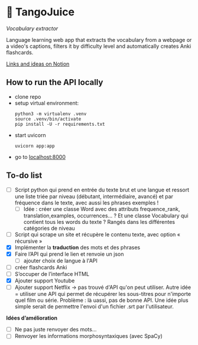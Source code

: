 # :beverage_box: TangoJuice
*Vocabulary extractor*

Language learning web app that extracts the vocabulary from a webpage or a video's captions, filters it by difficulty level and automatically creates Anki flashcards.

[Links and ideas on Notion](https://sturdy-starfish-3ee.notion.site/Projet-API-31a173f329eb45c4acdcfc5e60d851e1)

## How to run the API locally
* clone repo
* setup virtual environment:
    ```console
    python3 -m virtualenv .venv
    source .venv/bin/activate
    pip install -U -r requirements.txt
    ```
* start uvicorn 
    ```console
    uvicorn app:app
    ```
* go to [localhost:8000](http://localhost:8000)

## To-do list

- [ ]  Script python qui prend en entrée du texte brut et une langue et ressort une liste triée par niveau (débutant, intermédiaire, avancé) et par fréquence dans le texte, avec aussi les phrases exemples !
    - [ ]  Idée : créer une classe Word avec des attributs frequence_rank, translation,examples, occurrences… ? Et une classe Vocabulary qui contient tous les words du texte ? Rangés dans les différentes catégories de niveau
- [ ]  Script qui scrape un site et récupère le contenu texte, avec option « récursive »
- [x]  Implémenter la **traduction** des mots et des phrases
- [x]  Faire l’API qui prend le lien  et renvoie un json
    - [ ] ajouter choix de langue à l'API
- [ ]  créer flashcards Anki
- [ ]  S’occuper de l’interface HTML
- [x]  Ajouter support Youtube
- [ ]  Ajouter support Netflix  -> pas trouvé d'API qu'on peut utiliser. Autre idée = utiliser une API qui permet de récupérer les sous-titres pour n'importe quel film ou série. Problème : là uassi, pas de bonne API. Une idée plus simple serait de permettre l'envoi d'un fichier .srt par l'utilisateur.

**Idées d’amélioration**

- [ ]  Ne pas juste renvoyer des mots…
- [ ]  Renvoyer les informations morphosyntaxiques (avec SpaCy)
